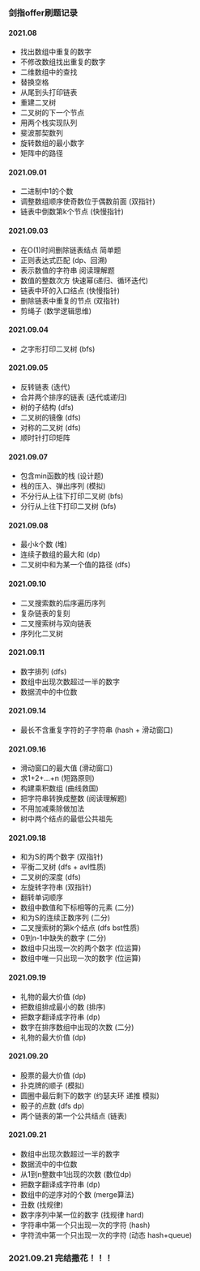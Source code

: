 ### 剑指offer刷题记录



#### 2021.08
- 找出数组中重复的数字
- 不修改数组找出重复的数字
- 二维数组中的查找
- 替换空格
- 从尾到头打印链表
- 重建二叉树
- 二叉树的下一个节点
- 用两个栈实现队列
- 斐波那契数列
- 旋转数组的最小数字
- 矩阵中的路径

#### 2021.09.01
- 二进制中1的个数
- 调整数组顺序使奇数位于偶数前面 (双指针)
- 链表中倒数第k个节点 (快慢指针)

#### 2021.09.03
- 在O(1)时间删除链表结点  简单题
- 正则表达式匹配   (dp、回溯)
- 表示数值的字符串 阅读理解题
- 数值的整数次方   快速幂(递归、循环迭代)
- 链表中环的入口结点 (快慢指针)
- 删除链表中重复的节点 (双指针)
- 剪绳子 (数学逻辑思维)


#### 2021.09.04
- 之字形打印二叉树  (bfs)

#### 2021.09.05
- 反转链表 (迭代)
- 合并两个排序的链表 (迭代或递归)
- 树的子结构 (dfs)
- 二叉树的镜像 (dfs)
- 对称的二叉树 (dfs)
- 顺时针打印矩阵

#### 2021.09.07
- 包含min函数的栈  (设计题)
- 栈的压入、弹出序列 (模拟)
- 不分行从上往下打印二叉树 (bfs)
- 分行从上往下打印二叉树 (bfs)

#### 2021.09.08
- 最小k个数 (堆)
- 连续子数组的最大和 (dp)
- 二叉树中和为某一个值的路径 (dfs)

#### 2021.09.10
- 二叉搜索数的后序遍历序列
- 复杂链表的复刻
- 二叉搜索树与双向链表
- 序列化二叉树

#### 2021.09.11
- 数字排列 (dfs)
- 数组中出现次数超过一半的数字
- 数据流中的中位数

#### 2021.09.14
- 最长不含重复字符的子字符串 (hash + 滑动窗口)


#### 2021.09.16
- 滑动窗口的最大值 (滑动窗口)
- 求1+2+…+n (短路原则)
- 构建乘积数组 (曲线救国)
- 把字符串转换成整数 (阅读理解题)
- 不用加减乘除做加法
- 树中两个结点的最低公共祖先

#### 2021.09.18
- 和为S的两个数字 (双指针)
- 平衡二叉树 (dfs + avl性质)
- 二叉树的深度 (dfs)
- 左旋转字符串 (双指针)
- 翻转单词顺序
- 数组中数值和下标相等的元素 (二分)
- 和为S的连续正数序列 (二分)
- 二叉搜索树的第k个结点 (dfs bst性质)
- 0到n-1中缺失的数字 (二分)
- 数组中只出现一次的两个数字 (位运算)
- 数组中唯一只出现一次的数字 (位运算)

#### 2021.09.19
- 礼物的最大价值 (dp)
- 把数组排成最小的数 (排序)
- 把数字翻译成字符串 (dp)
- 数字在排序数组中出现的次数 (二分)
- 礼物的最大价值 (dp)

#### 2021.09.20
- 股票的最大价值 (dp)
- 扑克牌的顺子 (模拟)
- 圆圈中最后剩下的数字 (约瑟夫环 递推 模拟)
- 骰子的点数 (dfs dp)
- 两个链表的第一个公共结点 (链表)

#### 2021.09.21
- 数组中出现次数超过一半的数字
- 数据流中的中位数
- 从1到n整数中1出现的次数 (数位dp)
- 把数字翻译成字符串 (dp)
- 数组中的逆序对的个数 (merge算法)
- 丑数 (找规律)
- 数字序列中某一位的数字 (找规律 hard)
- 字符串中第一个只出现一次的字符 (hash)
- 字符流中第一个只出现一次的字符 (动态 hash+queue)

### 2021.09.21 完结撒花！！！
